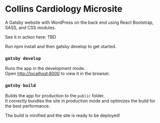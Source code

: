 # Collins Cardiology Microsite

A Gatsby website with WordPress on the back end using React Bootstrap, SASS, and CSS modules.

See it in action here: TBD

Run npm install and then gatsby develop to get started.

### `gatsby develop`

Runs the app in the development mode.<br />
Open [http://localhost:8000](http://localhost:8000) to view it in the browser.

### `gatsby build`

Builds the app for production to the `public` folder.<br />
It correctly bundles the site in production mode and optimizes the build for the best performance.

The build is minified and the site is ready to be deployed!
